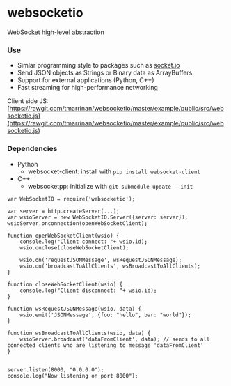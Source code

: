 # websocketio
WebSocket high-level abstraction

### Use ###
 * Simlar programming style to packages such as [socket.io](http://socket.io/)
 * Send JSON objects as Strings or Binary data as ArrayBuffers
 * Support for external applications (Python, C++)
 * Fast streaming for high-performance networking

Client side JS: [https://rawgit.com/tmarrinan/websocketio/master/example/public/src/websocketio.js](https://rawgit.com/tmarrinan/websocketio/master/example/public/src/websocketio.js)

### Dependencies ###
 * Python
     * websocket-client: install with `pip install websocket-client`
 * C++
     * websocketpp: initialize with `git submodule update --init`

```
var WebSocketIO = require('websocketio');

var server = http.createServer(...);
var wsioServer = new WebSocketIO.Server({server: server});
wsioServer.onconnection(openWebSocketClient);

function openWebSocketClient(wsio) {
	console.log("Client connect: "+ wsio.id);
	wsio.onclose(closeWebSocketClient);

	wsio.on('requestJSONMessage', wsRequestJSONMessage);
	wsio.on('broadcastToAllClients', wsBroadcastToAllClients);
}

function closeWebSocketClient(wsio) {
	console.log("Client disconnect: "+ wsio.id);
}

function wsRequestJSONMessage(wsio, data) {
	wsio.emit('JSONMessage', {foo: "hello", bar: "world"});
}

function wsBroadcastToAllClients(wsio, data) {
	wsioServer.broadcast('dataFromClient', data); // sends to all connected clients who are listening to message 'dataFromClient'
}


server.listen(8000, "0.0.0.0");
console.log("Now listening on port 8000");
```
